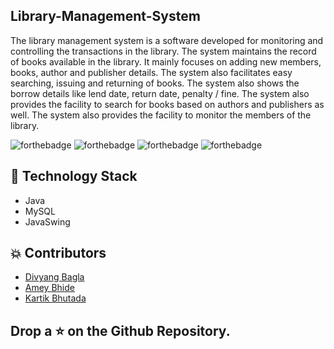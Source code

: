 ## Library-Management-System

The library management system is a software developed for monitoring and controlling the transactions in the
library. The system maintains the record of books available in the library. It mainly focuses on adding new
members, books, author and publisher details. The system also facilitates easy searching, issuing and returning
of books. The system also shows the borrow details like lend date, return date, penalty / fine. The system also
provides the facility to search for books based on authors and publishers as well. The system also provides the
facility to monitor the members of the library.



![forthebadge](https://forthebadge.com/images/badges/built-with-love.svg)
![forthebadge](https://forthebadge.com/images/badges/made-with-java.svg)
![forthebadge](https://forthebadge.com/images/badges/open-source.svg)
![forthebadge](https://forthebadge.com/images/badges/built-by-developers.svg)


## 🏁 Technology Stack

- Java
- MySQL
- JavaSwing

## 💥 Contributors

- [Divyang Bagla](https://github.com/bagladivyang03)
- [Amey Bhide](https://github.com/Ameybhide24)
- [Kartik Bhutada](https://github.com/kartikbx)


## Drop a ⭐ on the Github Repository.
